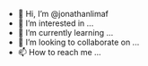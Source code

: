 - 👋 Hi, I’m @jonathanlimaf
- 👀 I’m interested in ...
- 🌱 I’m currently learning ...
- 💞️ I’m looking to collaborate on ...
- 📫 How to reach me ...

<!---
jonathanlimaf/jonathanlimaf is a ✨ special ✨ repository because its `README.md` (this file) appears on your GitHub profile.
You can click the Preview link to take a look at your changes.
--->
